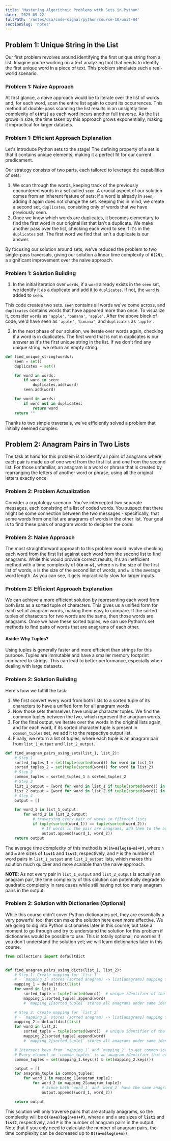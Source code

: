 ```yaml
---
title: 'Mastering Algorithmic Problems with Sets in Python'
date: '2025-09-22'
fullPath: '/notes/dsa/code-signal/python/course-10/unit-04'
sectionSlug: 'notes'
---
```


## Problem 1: Unique String in the List

Our first problem revolves around identifying the first unique string from a list. Imagine you're working on a text analyzing tool that needs to identify the first unique word in a piece of text. This problem simulates such a real-world scenario.

### Problem 1: Naive Approach

At first glance, a naive approach would be to iterate over the list of words and, for each word, scan the entire list again to count its occurrences. This method of double-pass scanning the list results in an unsightly time complexity of **`O(N^2)`** as each word incurs another full traverse. As the list grows in size, the time taken by this approach grows exponentially, making it impractical for larger datasets.

### Problem 1: Efficient Approach Explanation

Let's introduce Python sets to the stage! The defining property of a set is that it contains unique elements, making it a perfect fit for our current predicament.

Our strategy consists of two parts, each tailored to leverage the capabilities of sets:

1. We scan through the words, keeping track of the previously encountered words in a set called `seen`. A crucial aspect of our solution comes from an inherent feature of sets: if a word is already in `seen`, adding it again does not change the set. Keeping this in mind, we create a second set, `duplicates`, consisting only of words that we have previously seen.
2. Once we know which words are duplicates, it becomes elementary to find the first word in our original list that isn't a duplicate. We make another pass over the list, checking each word to see if it's in the `duplicates` set. The first word we find that isn't a duplicate is our answer.

By focusing our solution around sets, we've reduced the problem to two single-pass traversals, giving our solution a linear time complexity of **`O(2N)`**, a significant improvement over the naive approach.

### Problem 1: Solution Building

1. In the initial iteration over `words`, if a `word` already exists in the `seen` set, we identify it as a duplicate and add it to `duplicates`. If not, the `word` is added to `seen`.

This code creates two sets. `seen` contains all words we've come across, and `duplicates` contains words that have appeared more than once. To visualize it, consider `words` as `'apple'`, `'banana'`, `'apple'`. After the above block of code, we'd have seen as `'apple'`, `'banana'`, and `duplicates` as `'apple'`.

2. In the next phase of our solution, we iterate over words again, checking if a word is in duplicates. The first word that is not in duplicates is our answer as it's the first unique string in the list. If we don't find any unique string, we return an empty string.

```python
def find_unique_string(words):
    seen = set()
    duplicates = set()

    for word in words:
        if word in seen:
            duplicates.add(word)
        seen.add(word)

    for word in words:
        if word not in duplicates:
            return word
    return ""
```

Thanks to two simple traversals, we've efficiently solved a problem that initially seemed complex.

## Problem 2: Anagram Pairs in Two Lists

The task at hand for this problem is to identify all pairs of anagrams where each pair is made up of one word from the first list and one from the second list. For those unfamiliar, an anagram is a word or phrase that is created by rearranging the letters of another word or phrase, using all the original letters exactly once.

### Problem 2: Problem Actualization

Consider a cryptology scenario. You've intercepted two separate messages, each consisting of a list of coded words. You suspect that there might be some connection between the two messages - specifically, that some words from one list are anagrams of words in the other list. Your goal is to find these pairs of anagram words to decipher the code.

### Problem 2: Naive Approach

The most straightforward approach to this problem would involve checking each word from the first list against each word from the second list to find anagrams. While this would provide correct results, it's an inefficient method with a time complexity of **`O(n⋅m⋅w)`**, where `n` is the size of the first list of words, `m` is the size of the second list of words, and `w` is the average word length. As you can see, it gets impractically slow for larger inputs.

### Problem 2: Efficient Approach Explanation

We can achieve a more efficient solution by representing each word from both lists as a sorted tuple of characters. This gives us a unified form for each set of anagram words, making them easy to compare. If the sorted tuples of characters for two words are the same, then those words are anagrams. Once we have these sorted tuples, we can use Python's set methods to find pairs of words that are anagrams of each other.

#### Aside: Why Tuples?

Using tuples is generally faster and more efficient than strings for this purpose. Tuples are immutable and have a smaller memory footprint compared to strings. This can lead to better performance, especially when dealing with large datasets.

### Problem 2: Solution Building

Here's how we fulfill the task:

1. We first convert every word from both lists to a sorted tuple of its characters to have a unified form for all anagram words.
2. Now those sets themselves have unique character tuples. We find the common tuples between the two, which represent the anagram words.
3. For the final output, we iterate over the words in the original lists again, and for each word, if its sorted character tuple is present in `common_tuples` set, we add it to the respective output list.
4. Finally, we return a list of tuples, where each tuple is an anagram pair from `list_1_output` and `list_2_output`.

```python
def find_anagram_pairs_using_sets(list_1, list_2):
    # Step 1
    sorted_tuples_1 = set(tuple(sorted(word)) for word in list_1)
    sorted_tuples_2 = set(tuple(sorted(word)) for word in list_2)
    # Step 2
    common_tuples = sorted_tuples_1 & sorted_tuples_2
    # Step 3
    list_1_output = [word for word in list_1 if tuple(sorted(word)) in common_tuples]
    list_2_output = [word for word in list_2 if tuple(sorted(word)) in common_tuples]
    # Step 4
    output = []

    for word_1 in list_1_output:
        for word_2 in list_2_output:
            # traversing every pair of words in filtered lists
            if tuple(sorted(word_1)) == tuple(sorted(word_2)):
                # If words in the pair are anagrams, add them to the output list
                output.append((word_1, word_2))
    return output


```

The average time complexity of this method is **`O((n+m)log(n+m)+P)`**, where `n` and `m` are sizes of **`list1`** and **`list2`**, respectively, and `P` is the number of word pairs in `list_1_output` and `list_2_output` lists, which makes this solution much quicker and more scalable than the naive approach.

**NOTE**: As not every pair in `list_1_output` and `list_2_output` is actually an anagram pair, the time complexity of this solution can potentially degrade to quadratic complexity in rare cases while still having not too many anagram pairs in the output.

### Problem 2: Solution with Dictionaries (Optional)

While this course didn't cover Python dictionaries yet, they are essentially a very powerful tool that can make the solution here even more effective. We are going to dig into Python dictionaries later in this course, but take a moment to go through and try to understand the solution for this problem if dictionaries would be possible to use. This is totally optional; no worries if you don't understand the solution yet; we will learn dictionaries later in this course.

```python
from collections import defaultdict


def find_anagram_pairs_using_dicts(list_1, list_2):
    # Step 1: Create mapping for `list_1`
    # - `mapping_1` stores (sorted anagram) -> list[anagrams] mapping for `list_1`
    mapping_1 = defaultdict(list)
    for word in list_1:
        sorted_tuple = tuple(sorted(word))  # unique identifier of the anagram
        mapping_1[sorted_tuple].append(word)
        # `mapping_1[sorted_tuple]` stores all anagrams under same identifier for `list_1`

    # Step 2: Create mapping for `list_2`
    # - `mapping_2` stores (sorted anagram) -> list[anagrams] mapping for `list_2`
    mapping_2 = defaultdict(list)
    for word in list_2:
        sorted_tuple = tuple(sorted(word))  # unique identifier of the anagram
        mapping_2[sorted_tuple].append(word)
        # `mapping_2[sorted_tuple]` stores all anagrams under same identifier for `list_2`

    # Intersect keys from `mapping_1` and `mapping_2` to get common sorted tuples
    # Every element in `common_tuples` is an anagram identifier that exists in both lists
    common_tuples = set(mapping_1.keys()) & set(mapping_2.keys())

    output = []
    for anagram_tuple in common_tuples:
        for word_1 in mapping_1[anagram_tuple]:
            for word_2 in mapping_2[anagram_tuple]:
                # Since both `word_1` and `word_2` have the same anagram identifier, then are anagrams
                output.append((word_1, word_2))

    return output


```

This solution will only traverse pairs that are actually anagrams, so the complexity will be **`O((n+m)log(n+m)+P)`**, where `n` and `m` are sizes of **`list1`** and **`list2`**, respectively, and `P` is the number of anagram pairs in the output. Note that if you only need to calculate the number of anagram pairs, the time complexity can be decreased up to **`O((n+m)log(n+m))`**.
